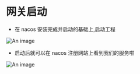 # 网关启动

- 在 nacos 安装完成并启动的基础上,启动工程

![An image](/gdui/guideImg/gateway.png)

- 启动后就可以在 nacos 注册网站上看到我们的服务啦

![An image](/gdui/guideImg/gateway1.png)
